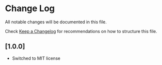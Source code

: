 # Change Log

All notable changes will be documented in this file.

Check [Keep a Changelog](http://keepachangelog.com/) for recommendations on how to structure this file.

## [1.0.0]

-   Switched to MIT license

